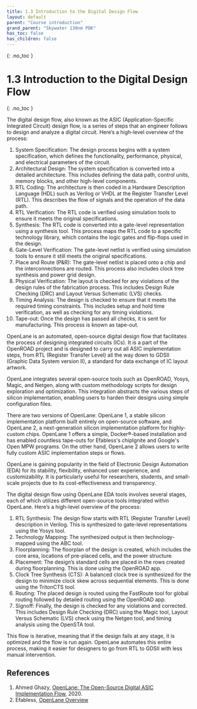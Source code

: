 ```yaml
---
title: 1.3 Introduction to the Digital Design Flow
layout: default
parent: "Course introduction"
grand_parent: "Skywater 130nm PDK"
has_toc: false
has_children: false
---
```

{: .no_toc }
# 1.3 Introduction to the Digital Design Flow

{: .no_toc }

<!-- <details open markdown="block">
  <summary>
    Table of contents
  </summary>
  {: .text-delta }
- TOC
{:toc}
</details> -->

The digital design flow, also known as the ASIC (Application-Specific Integrated Circuit) design flow, is a series of steps that an engineer follows to design and analyze a digital circuit. Here’s a high-level overview of the process:

1. System Specification: The design process begins with a system specification, which defines the functionality, performance, physical, and electrical parameters of the circuit.
2. Architectural Design: The system specification is converted into a detailed architecture. This includes defining the data path, control units, memory blocks, and other high-level components.
3. RTL Coding: The architecture is then coded in a Hardware Description Language (HDL) such as Verilog or VHDL at the Register Transfer Level (RTL). This describes the flow of signals and the operation of the data path.
4. RTL Verification: The RTL code is verified using simulation tools to ensure it meets the original specifications.
5. Synthesis: The RTL code is converted into a gate-level representation using a synthesis tool. This process maps the RTL code to a specific technology library, which contains the logic gates and flip-flops used in the design.
6. Gate-Level Verification: The gate-level netlist is verified using simulation tools to ensure it still meets the original specifications.
7. Place and Route (P&R): The gate-level netlist is placed onto a chip and the interconnections are routed. This process also includes clock tree synthesis and power grid design.
8. Physical Verification: The layout is checked for any violations of the design rules of the fabrication process. This includes Design Rule Checking (DRC) and Layout Versus Schematic (LVS) checks.
9. Timing Analysis: The design is checked to ensure that it meets the required timing constraints. This includes setup and hold time verification, as well as checking for any timing violations.
10. Tape-out: Once the design has passed all checks, it is sent for manufacturing. This process is known as tape-out.


OpenLane is an automated, open-source digital design flow that facilitates the process of designing integrated circuits (ICs). It is a part of the OpenROAD project and is designed to carry out all ASIC implementation steps, from RTL (Register Transfer Level) all the way down to GDSII (Graphic Data System version II), a standard for data exchange of IC layout artwork.

OpenLane integrates several open-source tools such as OpenROAD, Yosys, Magic, and Netgen, along with custom methodology scripts for design exploration and optimization. This integration abstracts the various steps of silicon implementation, enabling users to harden their designs using simple configuration files.

There are two versions of OpenLane: OpenLane 1, a stable silicon implementation platform built entirely on open-source software, and OpenLane 2, a next-generation silicon implementation platform for highly-custom chips. OpenLane 1 offers a simple, Docker®-based installation and has enabled countless tape-outs for Efabless's chipIgnite and Google's Open MPW programs. On the other hand, OpenLane 2 allows users to write fully custom ASIC implementation steps or flows.

OpenLane is gaining popularity in the field of Electronic Design Automation (EDA) for its stability, flexibility, enhanced user experience, and customizability. It is particularly useful for researchers, students, and small-scale projects due to its cost-effectiveness and transparency.

The digital design flow using OpenLane EDA tools involves several stages, each of which utilizes different open-source tools integrated within OpenLane. Here’s a high-level overview of the process:

1. RTL Synthesis: The design flow starts with RTL (Register Transfer Level) description in Verilog. This is synthesized to gate-level representations using the Yosys tool.
2. Technology Mapping: The synthesized output is then technology-mapped using the ABC tool.
3. Floorplanning: The floorplan of the design is created, which includes the core area, locations of pre-placed cells, and the power structure.
4. Placement: The design’s standard cells are placed in the rows created during floorplanning. This is done using the OpenROAD app.
5. Clock Tree Synthesis (CTS): A balanced clock tree is synthesized for the design to minimize clock skew across sequential elements. This is done using the TritonCTS tool.
6. Routing: The placed design is routed using the FastRoute tool for global routing followed by detailed routing using the OpenROAD app.
7. Signoff: Finally, the design is checked for any violations and corrected. This includes Design Rule Checking (DRC) using the Magic tool, Layout Versus Schematic (LVS) check using the Netgen tool, and timing analysis using the OpenSTA tool.

This flow is iterative, meaning that if the design fails at any stage, it is optimized and the flow is run again. OpenLane automates this entire process, making it easier for designers to go from RTL to GDSII with less manual intervention.

## References

1. Ahmed Ghazy, [OpenLane: The Open-Source Digital ASIC Implementation Flow](https://woset-workshop.github.io/PDFs/2020/a21-slides.pdf), 2020.
2. Efabless, [OpenLane Overview](https://www.youtube.com/watch?v=d0hPdkYg5QI)